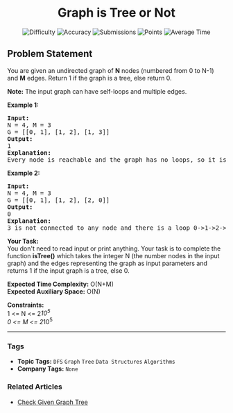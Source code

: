 <h1 align="center">Graph is Tree or Not</h1>

<p align="center">
  <img alt="Difficulty" title="Difficulty" src="https://custom-icon-badges.demolab.com/badge/Difficulty: Medium-1F222E?style=for-the-badge&logoColor=white&logo=fire"/>
  <img alt="Accuracy" title="Accuracy" src="https://custom-icon-badges.demolab.com/badge/Accuracy: 54.18%25-1F222E?style=for-the-badge&logoColor=white&logo=target"/>
  <img alt="Submissions" title="Submissions" src="https://custom-icon-badges.demolab.com/badge/Submissions: 39K+-1F222E?style=for-the-badge&logoColor=white&logo=repo"/>
  <img alt="Points" title="Points" src="https://custom-icon-badges.demolab.com/badge/Points: 4-1F222E?style=for-the-badge&logoColor=white&logo=award"/>
  <img alt="Average Time" title="Average Time" src="https://custom-icon-badges.demolab.com/badge/Average%20Time: 20m-1F222E?style=for-the-badge&logoColor=white&logo=clock"/>
</p>

## Problem Statement

You are given an undirected graph of <b>N</b> nodes (numbered from 0 to N-1) and <b>M</b> edges. Return 1 if the graph is a tree, else return 0.

<b>Note:</b> The input graph can have self-loops and multiple edges.

<b>Example 1:</b>

<pre><b>Input:</b>
N = 4, M = 3
G = [[0, 1], [1, 2], [1, 3]]
<b>Output:</b> <br>1
<b>Explanation: <br></b>Every node is reachable and the graph has no loops, so it is a tree
</pre>

<b>Example 2:</b>

<pre><b>Input:
</b>N = 4, M = 3
G = [[0, 1], [1, 2], [2, 0]]
<b>Output:</b> <br>0
<b>Explanation:</b> <br>3 is not connected to any node and there is a loop 0->1->2->0, so it is not a tree.
</pre>

<b>Your Task:  </b><br>You don't need to read input or print anything. Your task is to complete the function <b>isTree()</b> which takes the integer N (the number nodes in the input graph) and the edges representing the graph as input parameters and returns 1 if the input graph is a tree, else 0.

<b>Expected Time Complexity:</b> O(N+M)<br><b>Expected Auxiliary Space:</b> O(N)

<b>Constraints:</b><br>1 <= N <= 2*10<sup>5</sup><br>0 <= M <= 2*10<sup>5</sup>


<hr>

### Tags
- **Topic Tags:** `DFS` `Graph` `Tree` `Data Structures` `Algorithms`
- **Company Tags:** `None`

### Related Articles
- [Check Given Graph Tree](https://www.geeksforgeeks.org/check-given-graph-tree/)
